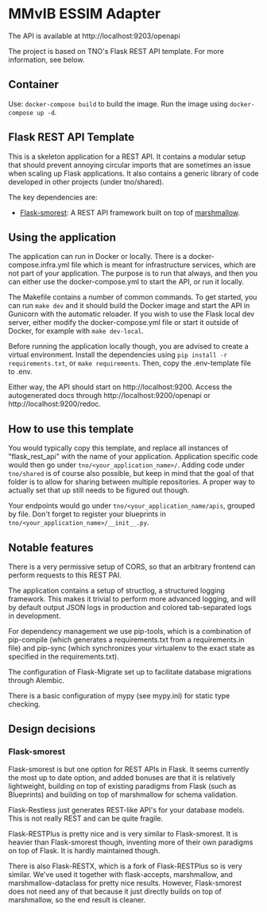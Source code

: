 # MMvIB ESSIM Adapter

The API is available at http://localhost:9203/openapi

The project is based on TNO's Flask REST API template. For more information, see below.

## Container
Use: `docker-compose build` to build the image. Run the image using `docker-compose up -d`.


## Flask REST API Template

This is a skeleton application for a REST API. It contains a modular setup that should prevent annoying circular imports
that are sometimes an issue when scaling up Flask applications. It also contains a
generic library of code developed in other projects (under tno/shared).

The key dependencies are:

- [Flask-smorest](https://flask-smorest.readthedocs.io): A REST API framework built on top
  of [marshmallow](https://marshmallow.readthedocs.io/).

## Using the application

The application can run in Docker or locally. There is a docker-compose.infra.yml file which is meant for infrastructure
services, which are not part of your application. The purpose is to run that always, and then you can either use the
docker-compose.yml to start the API, or run it locally.

The Makefile contains a number of common commands. To get started, you can run `make dev` and it should build the Docker
image and start the API in Gunicorn with the automatic reloader. If you wish to use the Flask local dev server, either
modify the docker-compose.yml file or start it outside of Docker, for example with `make dev-local`.

Before running the application locally though, you are advised to create a virtual environment. Install the dependencies
using `pip install -r requirements.txt`, or `make requirements`. Then, copy the .env-template file to .env.

Either way, the API should start on http://localhost:9200. Access the autogenerated docs
through http://localhost:9200/openapi or http://localhost:9200/redoc.

## How to use this template

You would typically copy this template, and replace all instances of "flask_rest_api" with the name of your application.
Application specific code would then go under `tno/<your_application_name>/`. Adding code under `tno/shared` is of
course also possible, but keep in mind that the goal of that folder is to allow for sharing between multiple
repositories. A proper way to actually set that up still needs to be figured out though.

Your endpoints would go under `tno/<your_application_name/apis`, grouped by file. Don't forget to register your
blueprints in `tno/<your_application_name>/__init__.py`.

## Notable features

There is a very permissive setup of CORS, so that an arbitrary frontend can perform requests to this REST PAI.

The application contains a setup of structlog, a structured logging framework. This makes it trivial to perform more
advanced logging, and will by default output JSON logs in production and colored tab-separated logs in development.

For dependency management we use pip-tools, which is a combination of pip-compile (which generates a requirements.txt
from a requirements.in file) and pip-sync (which synchronizes your virtualenv to the exact state as specified in the
requirements.txt).

The configuration of Flask-Migrate set up to facilitate database migrations through Alembic.

There is a basic configuration of mypy (see mypy.ini) for static type checking.

## Design decisions

### Flask-smorest

Flask-smorest is but one option for REST APIs in Flask. It seems currently the most up to date option, and added bonuses
are that it is relatively lightweight, building on top of existing paradigms from Flask (such as Blueprints) and
building on top of marshmallow for schema validation.

Flask-Restless just generates REST-like API's for your database models. This is not really REST and can be quite
fragile.

Flask-RESTPlus is pretty nice and is very similar to Flask-smorest. It is heavier than Flask-smorest though, inventing
more of their own paradigms on top of Flask. It is hardly maintained though.

There is also Flask-RESTX, which is a fork of Flask-RESTPlus so is very similar. We've used it together with
flask-accepts, marshmallow, and marshmallow-dataclass for pretty nice results. However, Flask-smorest does not need any
of that because it just directly builds on top of marshmallow, so the end result is cleaner.